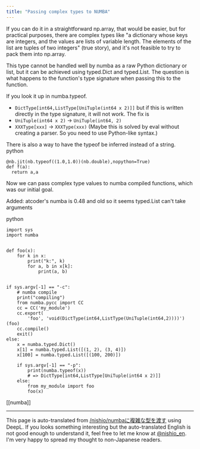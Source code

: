 ```yaml
---
title: "Passing complex types to NUMBA"
---
```


If you can do it in a straightforward np.array, that would be easier, but for practical purposes, there are complex types like "a dictionary whose keys are integers, and the values are lists of variable length. The elements of the list are tuples of two integers" (true story), and it's not feasible to try to pack them into np.array.

This type cannot be handled well by numba as a raw Python dictionary or list, but it can be achieved using typed.Dict and typed.List. The question is what happens to the function's type signature when passing this to the function.

If you look it up in numba.typeof.
- `DictType[int64,ListType[UniTuple(int64 x 2)]]`
but if this is written directly in the type signature, it will not work. The fix is
- `UniTuple(int64 x 2)` → `UniTuple(int64, 2)`
- `XXXType[xxx]` → `XXXType(xxx)`
(Maybe this is solved by eval without creating a parser. So you need to use Python-like syntax.)

There is also a way to have the typeof be inferred instead of a string.
python

```
@nb.jit(nb.typeof((1.0,1.0))(nb.double),nopython=True)
def f(a):
  return a,a
```


Now we can pass complex type values to numba compiled functions, which was our initial goal.

Added: atcoder's numba is 0.48 and old so it seems typed.List can't take arguments

python

```
import sys
import numba


def foo(x):
    for k in x:
        print("k:", k)
        for a, b in x[k]:
            print(a, b)


if sys.argv[-1] == "-c":
    # numba compile
    print("compiling")
    from numba.pycc import CC
    cc = CC('my_module')
    cc.export(
        'foo', 'void(DictType(int64,ListType(UniTuple(int64,2))))')(foo)
    cc.compile()
    exit()
else:
    x = numba.typed.Dict()
    x[1] = numba.typed.List([(1, 2), (3, 4)])
    x[100] = numba.typed.List([(100, 200)])

    if sys.argv[-1] == "-p":
        print(numba.typeof(x))
        # => DictType[int64,ListType[UniTuple(int64 x 2)]]
    else:
        from my_module import foo
        foo(x)
```


[[numba]]

---
This page is auto-translated from [/nishio/numbaに複雑な型を渡す](https://scrapbox.io/nishio/numbaに複雑な型を渡す) using DeepL. If you looks something interesting but the auto-translated English is not good enough to understand it, feel free to let me know at [@nishio_en](https://twitter.com/nishio_en). I'm very happy to spread my thought to non-Japanese readers.